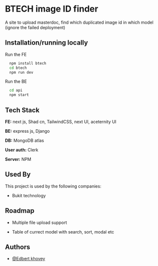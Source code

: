 
# BTECH image ID finder

A site to upload masterdoc, find which duplicated image id in which model
(ignore the failed deployment)

## Installation/running locally

Run the FE

```bash
  npm install btech
  cd btech
  npm run dev
```
Run the BE


```bash
  cd api
  npm start
```
    
## Tech Stack

**FE:** next js, Shad cn, TailwindCSS, next UI, aceternity UI

**BE:** express js, Django

**DB:** MongoDB atlas

**User auth:** Clerk

**Server:** NPM


## Used By

This project is used by the following companies:

- Bukit technology



## Roadmap

- Multiple file upload support

- Table of currect model with search, sort, modal etc


## Authors

- [@Edbert khovey](https://github.com/evoreign)

